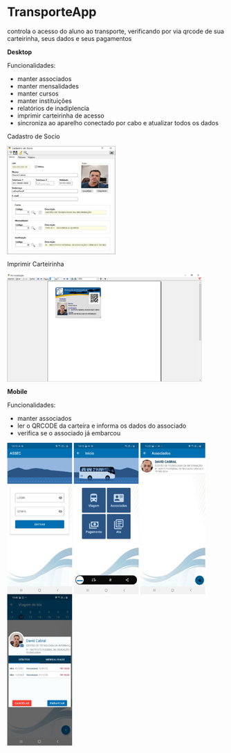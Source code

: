 # TransporteApp
controla o acesso do aluno ao transporte, verificando por via qrcode de sua carteirinha, seus dados e seus pagamentos


**Desktop**

Funcionalidades:
* manter associados
* manter mensalidades
* manter cursos
* manter instituições
* relatórios de inadiplencia
* imprimir carteirinha de acesso
* sincroniza ao aparelho conectado por cabo e atualizar todos os dados

Cadastro de Socio

<img align = 'center' src="https://github.com/DavidCabral/TransporteApp/blob/main/images/desktop/cadastro%20de%20socio.png?raw=true" alt="David Cabral" width="250" height="250">

Imprimir Carteirinha

<img align = 'center' src="https://github.com/DavidCabral/TransporteApp/blob/main/images/desktop/carteirinha.png?raw=true" alt="David Cabral" width="450" height="250">


**Mobile**

Funcionalidades:
* manter associados
* ler o QRCODE da carteira e informa os dados do associado
* verifica se o associado já embarcou


<p float="left">
  <img align = 'center' src="https://github.com/DavidCabral/TransporteApp/blob/main/images/mobile/login.jpg?raw=true" alt="David Cabral" width="150" height="350">
  <img align = 'center' src="https://github.com/DavidCabral/TransporteApp/blob/main/images/mobile/main.jpg?raw=true" alt="David Cabral" width="150" height="350">
  <img align = 'center' src="https://github.com/DavidCabral/TransporteApp/blob/main/images/mobile/list.jpg?raw=true" alt="David Cabral" width="150" height="350">
  <img align = 'center' src="https://github.com/DavidCabral/TransporteApp/blob/main/images/mobile/controle.jpg?raw=true" alt="David Cabral" width="150" height="350">
</p>



